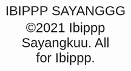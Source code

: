 <html>
<head>
  <title>Interaktif ANDA KAMU</title>
  <style>
    body {
      font-family: Arial, sans-serif;
    }
    p, a {
      cursor: pointer;
      margin: 5px 0;
      font-size: 35px;
      text-decoration: none;
    }
    .hidden {
      display: none;
    }
    .ya {
      cursor: pointer;
      color: green;
      font-weight: bold;
    }
    .tidak {
      cursor: not-allowed;
      color: red;
      font-weight: bold;
    }
  </style>
</head>
<body>
  <!-- Menu utama -->
  <p onclick="toggleAnda()" style="text-align: center;">IBIPPP SAYANGGG</p>
  <!-- Konten setelah klik ANDA -->
  <div id="andaContent" class="hidden">
    <p onclick="toggleKamu()" style="text-align: center;">SAYANG BANGET SAMA AKU.....</p>
    <!-- Konten setelah klik KAMU -->
    <div id="kamuContent" class="hidden">
      <a href="https://drive.google.com/file/d/1vqIRdmYWDaRfXFIDpYZdPcBPx_hHuhfu/view?usp=sharing" target="_blank" class="ya" style="text-align: center;">YA</a>
      <br>
      <a href="https://contoh-link-tidak.com" target="_blank" class="tidak" style="text-align: center;">TIDAK</a>
    </div>
    <p onclick="errorSaya()" style="text-align: center;">Cukup Sayang</p>
  </div>
  <div style="width: 50%; margin: auto; text-align: center;">
    <p>&copy;2021 Ibippp Sayangkuu. All for Ibippp.</p>
  </div>
  <script>
    function toggleAnda() {
      document.getElementById("andaContent").classList.toggle("hidden");
    }
    function toggleKamu() {
      document.getElementById("kamuContent").classList.toggle("hidden");
    }
    function errorSaya() {
      alert("❌ Terjadi Error! Ibip tidak boleh klik Cukup Sayang.");
    }
  </script>
</body>
</html>
